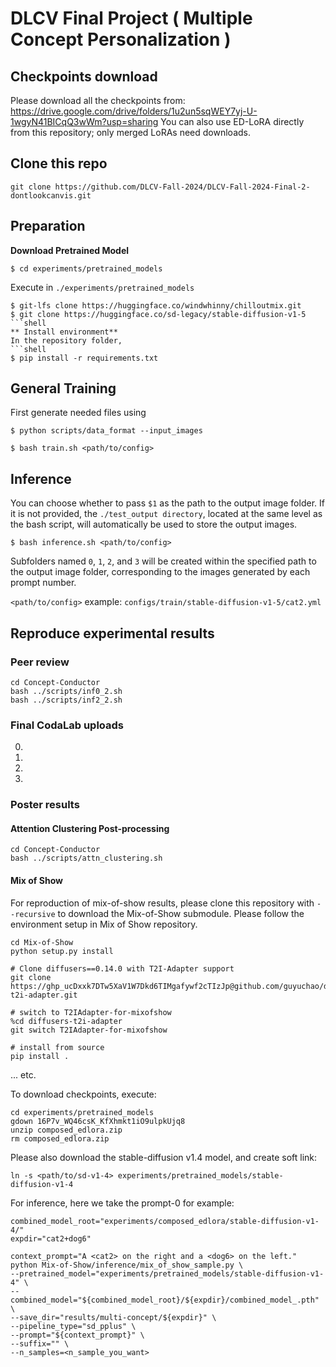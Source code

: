 # DLCV Final Project ( Multiple Concept Personalization )

## Checkpoints download
Please download all the checkpoints from: https://drive.google.com/drive/folders/1u2un5sqWEY7yj-U-1wgyN41BICqQ3wWm?usp=sharing
You can also use ED-LoRA directly from this repository; only merged LoRAs need downloads.

## Clone this repo

    git clone https://github.com/DLCV-Fall-2024/DLCV-Fall-2024-Final-2-dontlookcanvis.git


## Preparation
**Download Pretrained Model**
```shell
$ cd experiments/pretrained_models
```
Execute in `./experiments/pretrained_models`
```shell
$ git-lfs clone https://huggingface.co/windwhinny/chilloutmix.git
$ git clone https://huggingface.co/sd-legacy/stable-diffusion-v1-5
```shell
** Install environment**
In the repository folder,
```shell
$ pip install -r requirements.txt
```

## General Training
First generate needed files using
```
$ python scripts/data_format --input_images
```

```shell
$ bash train.sh <path/to/config>
```
## Inference
You can choose whether to pass `$1` as the path to the output image folder. If it is not provided, the `./test_output directory`, located at the same level as the bash script, will automatically be used to store the output images.
```shell
$ bash inference.sh <path/to/config>
```
Subfolders named `0`, `1`, `2`, and `3` will be created within the specified path to the output image folder, corresponding to the images generated by each prompt number.

```<path/to/config>``` example: ```configs/train/stable-diffusion-v1-5/cat2.yml```

## Reproduce experimental results
### Peer review

    cd Concept-Conductor
    bash ../scripts/inf0_2.sh
    bash ../scripts/inf2_2.sh


### Final CodaLab uploads
0.

1.

2.

3.


### Poster results

#### Attention Clustering Post-processing

    cd Concept-Conductor
    bash ../scripts/attn_clustering.sh


#### Mix of Show
For reproduction of mix-of-show results, please clone this repository with ```--recursive``` to download the Mix-of-Show submodule.
Please follow the environment setup in Mix of Show repository.

    cd Mix-of-Show
    python setup.py install
    
    # Clone diffusers==0.14.0 with T2I-Adapter support
    git clone https://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p@github.com/guyuchao/diffusers-t2i-adapter.git

    # switch to T2IAdapter-for-mixofshow
    %cd diffusers-t2i-adapter
    git switch T2IAdapter-for-mixofshow

    # install from source
    pip install .

... etc.

To download checkpoints, execute:

    cd experiments/pretrained_models
    gdown 16P7v_WQ46csK_KfXhmkt1iO9ulpkUjq8
    unzip composed_edlora.zip
    rm composed_edlora.zip

Please also download the stable-diffusion v1.4 model, and create soft link:

    ln -s <path/to/sd-v1-4> experiments/pretrained_models/stable-diffusion-v1-4


For inference, here we take the prompt-0 for example:

    combined_model_root="experiments/composed_edlora/stable-diffusion-v1-4/"
    expdir="cat2+dog6"

    context_prompt="A <cat2> on the right and a <dog6> on the left."
    python Mix-of-Show/inference/mix_of_show_sample.py \
    --pretrained_model="experiments/pretrained_models/stable-diffusion-v1-4" \
    --combined_model="${combined_model_root}/${expdir}/combined_model_.pth" \
    --save_dir="results/multi-concept/${expdir}" \
    --pipeline_type="sd_pplus" \
    --prompt="${context_prompt}" \
    --suffix="" \
    --n_samples=<n_sample_you_want>

